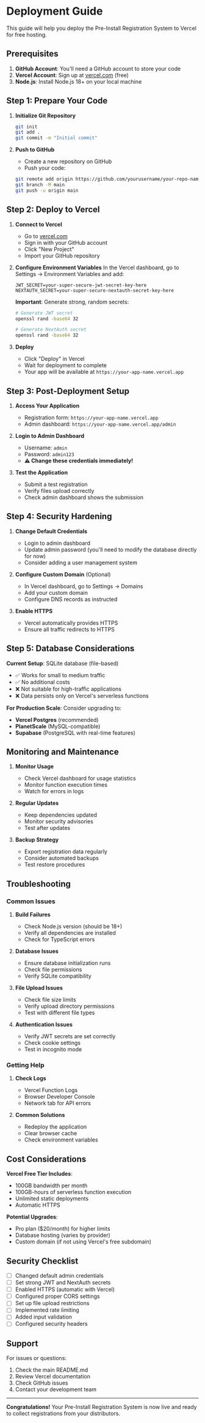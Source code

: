 # Deployment Guide

This guide will help you deploy the Pre-Install Registration System to Vercel for free hosting.

## Prerequisites

1. **GitHub Account**: You'll need a GitHub account to store your code
2. **Vercel Account**: Sign up at [vercel.com](https://vercel.com) (free)
3. **Node.js**: Install Node.js 18+ on your local machine

## Step 1: Prepare Your Code

1. **Initialize Git Repository**
   ```bash
   git init
   git add .
   git commit -m "Initial commit"
   ```

2. **Push to GitHub**
   - Create a new repository on GitHub
   - Push your code:
   ```bash
   git remote add origin https://github.com/yourusername/your-repo-name.git
   git branch -M main
   git push -u origin main
   ```

## Step 2: Deploy to Vercel

1. **Connect to Vercel**
   - Go to [vercel.com](https://vercel.com)
   - Sign in with your GitHub account
   - Click "New Project"
   - Import your GitHub repository

2. **Configure Environment Variables**
   In the Vercel dashboard, go to Settings → Environment Variables and add:
   
   ```
   JWT_SECRET=your-super-secure-jwt-secret-key-here
   NEXTAUTH_SECRET=your-super-secure-nextauth-secret-key-here
   ```
   
   **Important**: Generate strong, random secrets:
   ```bash
   # Generate JWT secret
   openssl rand -base64 32
   
   # Generate NextAuth secret
   openssl rand -base64 32
   ```

3. **Deploy**
   - Click "Deploy" in Vercel
   - Wait for deployment to complete
   - Your app will be available at `https://your-app-name.vercel.app`

## Step 3: Post-Deployment Setup

1. **Access Your Application**
   - Registration form: `https://your-app-name.vercel.app`
   - Admin dashboard: `https://your-app-name.vercel.app/admin`

2. **Login to Admin Dashboard**
   - Username: `admin`
   - Password: `admin123`
   - **⚠️ Change these credentials immediately!**

3. **Test the Application**
   - Submit a test registration
   - Verify files upload correctly
   - Check admin dashboard shows the submission

## Step 4: Security Hardening

1. **Change Default Credentials**
   - Login to admin dashboard
   - Update admin password (you'll need to modify the database directly for now)
   - Consider adding a user management system

2. **Configure Custom Domain** (Optional)
   - In Vercel dashboard, go to Settings → Domains
   - Add your custom domain
   - Configure DNS records as instructed

3. **Enable HTTPS**
   - Vercel automatically provides HTTPS
   - Ensure all traffic redirects to HTTPS

## Step 5: Database Considerations

**Current Setup**: SQLite database (file-based)
- ✅ Works for small to medium traffic
- ✅ No additional costs
- ❌ Not suitable for high-traffic applications
- ❌ Data persists only on Vercel's serverless functions

**For Production Scale**:
Consider upgrading to:
- **Vercel Postgres** (recommended)
- **PlanetScale** (MySQL-compatible)
- **Supabase** (PostgreSQL with real-time features)

## Monitoring and Maintenance

1. **Monitor Usage**
   - Check Vercel dashboard for usage statistics
   - Monitor function execution times
   - Watch for errors in logs

2. **Regular Updates**
   - Keep dependencies updated
   - Monitor security advisories
   - Test after updates

3. **Backup Strategy**
   - Export registration data regularly
   - Consider automated backups
   - Test restore procedures

## Troubleshooting

### Common Issues

1. **Build Failures**
   - Check Node.js version (should be 18+)
   - Verify all dependencies are installed
   - Check for TypeScript errors

2. **Database Issues**
   - Ensure database initialization runs
   - Check file permissions
   - Verify SQLite compatibility

3. **File Upload Issues**
   - Check file size limits
   - Verify upload directory permissions
   - Test with different file types

4. **Authentication Issues**
   - Verify JWT secrets are set correctly
   - Check cookie settings
   - Test in incognito mode

### Getting Help

1. **Check Logs**
   - Vercel Function Logs
   - Browser Developer Console
   - Network tab for API errors

2. **Common Solutions**
   - Redeploy the application
   - Clear browser cache
   - Check environment variables

## Cost Considerations

**Vercel Free Tier Includes**:
- 100GB bandwidth per month
- 100GB-hours of serverless function execution
- Unlimited static deployments
- Automatic HTTPS

**Potential Upgrades**:
- Pro plan ($20/month) for higher limits
- Database hosting (varies by provider)
- Custom domain (if not using Vercel's free subdomain)

## Security Checklist

- [ ] Changed default admin credentials
- [ ] Set strong JWT and NextAuth secrets
- [ ] Enabled HTTPS (automatic with Vercel)
- [ ] Configured proper CORS settings
- [ ] Set up file upload restrictions
- [ ] Implemented rate limiting
- [ ] Added input validation
- [ ] Configured security headers

## Support

For issues or questions:
1. Check the main README.md
2. Review Vercel documentation
3. Check GitHub issues
4. Contact your development team

---

**Congratulations!** Your Pre-Install Registration System is now live and ready to collect registrations from your distributors.
